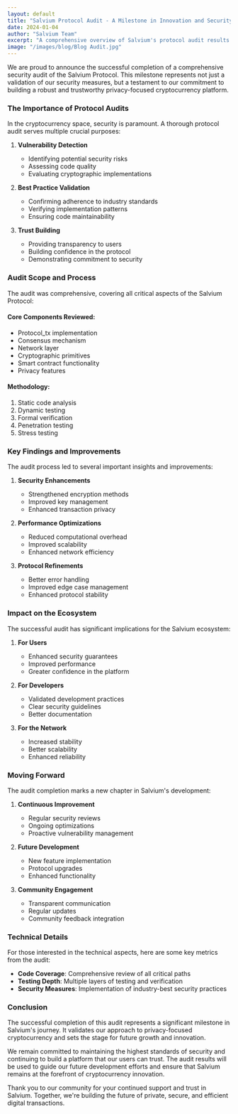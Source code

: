```yaml
---
layout: default
title: "Salvium Protocol Audit - A Milestone in Innovation and Security"
date: 2024-01-04
author: "Salvium Team"
excerpt: "A comprehensive overview of Salvium's protocol audit results and security measures."
image: "/images/blog/Blog Audit.jpg"
---
```


We are proud to announce the successful completion of a comprehensive security audit of the Salvium Protocol. This milestone represents not just a validation of our security measures, but a testament to our commitment to building a robust and trustworthy privacy-focused cryptocurrency platform.

### The Importance of Protocol Audits

In the cryptocurrency space, security is paramount. A thorough protocol audit serves multiple crucial purposes:

1. **Vulnerability Detection**
   - Identifying potential security risks
   - Assessing code quality
   - Evaluating cryptographic implementations

2. **Best Practice Validation**
   - Confirming adherence to industry standards
   - Verifying implementation patterns
   - Ensuring code maintainability

3. **Trust Building**
   - Providing transparency to users
   - Building confidence in the protocol
   - Demonstrating commitment to security

### Audit Scope and Process

The audit was comprehensive, covering all critical aspects of the Salvium Protocol:

#### Core Components Reviewed:
- Protocol_tx implementation
- Consensus mechanism
- Network layer
- Cryptographic primitives
- Smart contract functionality
- Privacy features

#### Methodology:
1. Static code analysis
2. Dynamic testing
3. Formal verification
4. Penetration testing
5. Stress testing

### Key Findings and Improvements

The audit process led to several important insights and improvements:

1. **Security Enhancements**
   - Strengthened encryption methods
   - Improved key management
   - Enhanced transaction privacy

2. **Performance Optimizations**
   - Reduced computational overhead
   - Improved scalability
   - Enhanced network efficiency

3. **Protocol Refinements**
   - Better error handling
   - Improved edge case management
   - Enhanced protocol stability

### Impact on the Ecosystem

The successful audit has significant implications for the Salvium ecosystem:

1. **For Users**
   - Enhanced security guarantees
   - Improved performance
   - Greater confidence in the platform

2. **For Developers**
   - Validated development practices
   - Clear security guidelines
   - Better documentation

3. **For the Network**
   - Increased stability
   - Better scalability
   - Enhanced reliability

### Moving Forward

The audit completion marks a new chapter in Salvium's development:

1. **Continuous Improvement**
   - Regular security reviews
   - Ongoing optimizations
   - Proactive vulnerability management

2. **Future Development**
   - New feature implementation
   - Protocol upgrades
   - Enhanced functionality

3. **Community Engagement**
   - Transparent communication
   - Regular updates
   - Community feedback integration

### Technical Details

For those interested in the technical aspects, here are some key metrics from the audit:

- **Code Coverage**: Comprehensive review of all critical paths
- **Testing Depth**: Multiple layers of testing and verification
- **Security Measures**: Implementation of industry-best security practices

### Conclusion

The successful completion of this audit represents a significant milestone in Salvium's journey. It validates our approach to privacy-focused cryptocurrency and sets the stage for future growth and innovation.

We remain committed to maintaining the highest standards of security and continuing to build a platform that our users can trust. The audit results will be used to guide our future development efforts and ensure that Salvium remains at the forefront of cryptocurrency innovation.

Thank you to our community for your continued support and trust in Salvium. Together, we're building the future of private, secure, and efficient digital transactions.
